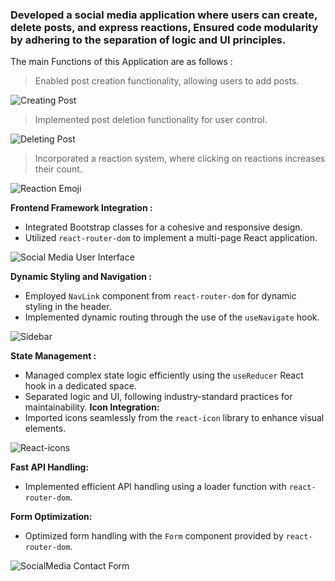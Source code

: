 ### Developed a social media application where users can create, delete posts, and express reactions, Ensured code modularity by adhering to the separation of logic and UI principles.

The main Functions of this Application are as follows : 

 > Enabled post creation functionality, allowing users to add posts.

![Creating Post](https://github.com/Ankitda/Social-Media/assets/91916802/e95a8fb5-0090-4e4c-9592-79b038e8d484)

 > Implemented post deletion functionality for user control.

![Deleting Post](https://github.com/Ankitda/Social-Media/assets/91916802/e5f7558a-a9ba-428d-8a59-59b6785c62ba)

  > Incorporated a reaction system, where clicking on reactions increases their count.

![Reaction Emoji](https://github.com/Ankitda/Social-Media/assets/91916802/29b0fa1e-61db-4e68-99e7-27494615e6bf)


**Frontend Framework Integration :**
  - Integrated Bootstrap classes for a cohesive and responsive design.
  - Utilized `react-router-dom` to implement a multi-page React application.
    
![ Social Media User Interface ](https://github.com/Ankitda/Social-Media/assets/91916802/429ae6d7-599e-4807-82ca-db2ac40ec8ba)

 **Dynamic Styling and Navigation :**
  - Employed `NavLink` component from `react-router-dom` for dynamic styling in the header.
  - Implemented dynamic routing through the use of the `useNavigate` hook.

![ Sidebar ](https://github.com/Ankitda/Social-Media/assets/91916802/f2b80cfc-9bcf-49d8-8c0e-7109b605b530)

**State Management :**
  - Managed complex state logic efficiently using the `useReducer` React hook in a dedicated space.
  - Separated logic and UI, following industry-standard practices for maintainability.
**Icon Integration:**
  - Imported icons seamlessly from the `react-icon` library to enhance visual elements.
    
![React-icons](https://github.com/Ankitda/Social-Media/assets/91916802/0db1deb5-f7e6-46eb-9efe-8e39cfe42af5)

**Fast API Handling:**
  - Implemented efficient API handling using a loader function with `react-router-dom`.

**Form Optimization:**
  - Optimized form handling with the `Form` component provided by `react-router-dom`.
    
![SocialMedia Contact Form](https://github.com/Ankitda/Social-Media/assets/91916802/c8cbc8c9-fc1b-4331-b85d-681f2b226a9a)

    


    
